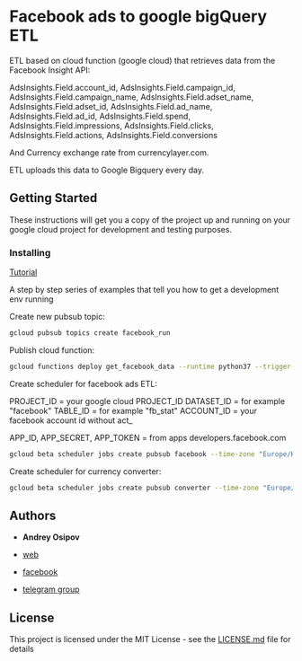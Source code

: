 # Facebook ads to google bigQuery ETL

ETL based on cloud function (google cloud) that retrieves data from the Facebook Insight API:

AdsInsights.Field.account_id,
AdsInsights.Field.campaign_id,
AdsInsights.Field.campaign_name,
AdsInsights.Field.adset_name,
AdsInsights.Field.adset_id,
AdsInsights.Field.ad_name,
AdsInsights.Field.ad_id,
AdsInsights.Field.spend,
AdsInsights.Field.impressions,
AdsInsights.Field.clicks,
AdsInsights.Field.actions,
AdsInsights.Field.conversions

And Currency exchange rate from currencylayer.com.

ETL uploads this data to Google Bigquery every day.



## Getting Started

These instructions will get you a copy of the project up and running on your google cloud project for development and testing purposes.


### Installing

[Tutorial](https://medium.com/@snegir/writing-your-data-connector-from-facebook-ads-to-google-bigquery-670caeff8262?sk=ddd9d903a488864428b51f3e00423a40)

A step by step series of examples that tell you how to get a development env running

Create new pubsub topic:

```bash
gcloud pubsub topics create facebook_run
```

Publish cloud function:

```bash
gcloud functions deploy get_facebook_data --runtime python37 --trigger-topic facebook_run --timeout=540 --memory=1024MB
```

Create scheduler for facebook ads ETL:

PROJECT_ID = your google cloud PROJECT_ID
DATASET_ID = for example "facebook"
TABLE_ID = for example "fb_stat"
ACCOUNT_ID = your facebook account id without act_

APP_ID, APP_SECRET, APP_TOKEN = from apps developers.facebook.com

```bash
gcloud beta scheduler jobs create pubsub facebook --time-zone "Europe/Kiev" --schedule "0 5 * * *" --topic facebook_run --message-body "get_facebook_data" --attributes project_id=PROJECT_ID,dataset_id=DATASET_ID,table_id=TABLE_ID,account_id=ACCOUNT_ID,app_id=APP_ID,app_secret=APP_SECRET,access_token=ACCESS_TOKEN
```


Create scheduler for currency converter:

```bash
gcloud beta scheduler jobs create pubsub converter --time-zone "Europe/Kiev" --schedule "0 5 * * *" --topic facebook_run --message-body "get_currency" --attributes project_id=PROJECT_ID,dataset_id=DATASET_ID,table_id=TABLE_ID,api_key=API_KEY,from_currency=USD,to_currency=UAH
```


## Authors

* **Andrey Osipov**  

* [web](https://web-analytics.me/)
* [facebook](https://www.facebook.com/andrey.osipov)
* [telegram group](https://t.me/firebase_app_web_bigquery)


## License

This project is licensed under the MIT License - see the [LICENSE.md](LICENSE.md) file for details
